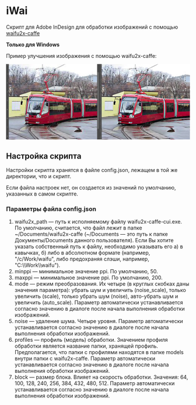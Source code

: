 ﻿# iWai

Скрипт для Adobe InDesign для обработки изображений с помощью [waifu2x-caffe](https://github.com/lltcggie/waifu2x-caffe/)

**Только для Windows**

Пример улучшения изображения с помощью waifu2x-caffe:

![Sample Image](/assets/image.png)


## Настройка скрипта

Настройки скрипта хранятся в файле config.json, лежащем в той же директории, что и скрипт.

Если файла настроек нет, он создается из значений по умолчанию, указанных в самом скрипте.

### Параметры файла config.json

1. waifu2x_path — путь к исполняемому файлу waifu2x-caffe-cui.exe. По умолчанию, считается, что файл лежит в папке \~/Documents/waifu2x-caffe (\~/Documents — это путь к папке Документы/Documents данного пользователя). Если Вы хотите указать собственный путь к файлу, необходимо указывать его а) в кавычках, б) либо в абсолютном формате (например, "/c/Work/waifu", либо предохраняя слэши, например, "C:\\\\Work\\\\waifu").
2. minppi — минимальное значение ppi. По умолчанию, 50.
3. maxppi — минимальное значение ppi. По умолчанию, 200.
4. mode — режим преобразования. Их четыре (в круглых скобках даны значения параметра): убрать шум и увеличить (noise_scale), только увеличить (scale), только убрать шум (noise), авто-убрать шум и увеличить (auto_scale). Параметр автоматически устанавливается согласно значению в диалоге после начала выполнения обработки изображений.
5. noise — удаление шума. Четыре уровня. Параметр автоматически устанавливается согласно значению в диалоге после начала выполнения обработки изображений.
6. profiles — профиль (модель) обработки. Значением профиля обработки является название папки, хранящей профиль. Предполагается, что папки с профилями находятся в папке models внутри папки с waifu2x-caffe. Параметр автоматически устанавливается согласно значению в диалоге после начала выполнения обработки изображений.
7. block — размер блока. Влияет на скорость обработки. Значения: 64, 100, 128, 240, 256, 384, 432, 480, 512. Параметр автоматически устанавливается согласно значению в диалоге после начала выполнения обработки изображений.
